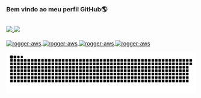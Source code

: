 ### Bem vindo ao meu perfil GitHub🌎

##

<div>
<a href="https://github.com/Roggermds">
 <img height="160cm" src="https://github-readme-stats.vercel.app/api?username=roggermds&show_icons=true&theme=dark&include_all_commits=true&count_private=true" />
  <img height="160cm" src="https://github-readme-stats.vercel.app/api/top-langs/?username=roggermds&layout=compact&langs_count=16&theme=dark" />
</div>



  <div style="display: inline_block"><br>

  <img align="center"  alt="rogger-aws" height="40" width="40" src="https://cdn.jsdelivr.net/gh/devicons/devicon@latest/icons/amazonwebservices/amazonwebservices-original-wordmark.svg" />
    <img align="center"  alt="rogger-aws" height="40" width="40" src="https://cdn.jsdelivr.net/gh/devicons/devicon@latest/icons/java/java-plain-wordmark.svg" />
       <img align="center"  alt="rogger-aws" height="40" width="40" src="https://cdn.jsdelivr.net/gh/devicons/devicon@latest/icons/linux/linux-original.svg" />
           <img align="center"  alt="rogger-aws" height="40" width="40" src="https://cdn.jsdelivr.net/gh/devicons/devicon@latest/icons/python/python-original-wordmark.svg" />
          

  </div>
<div>
 
 ![snake gif](https://github.com/Ebondeath/Ebondeath/blob/output/github-snake-dark.svg)

</div>  
